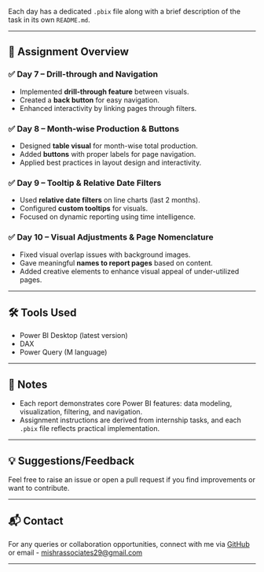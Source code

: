 
Each day has a dedicated `.pbix` file along with a brief description of the task in its own `README.md`.

---

## 📅 Assignment Overview

### ✅ Day 7 – Drill-through and Navigation
- Implemented **drill-through feature** between visuals.
- Created a **back button** for easy navigation.
- Enhanced interactivity by linking pages through filters.

### ✅ Day 8 – Month-wise Production & Buttons
- Designed **table visual** for month-wise total production.
- Added **buttons** with proper labels for page navigation.
- Applied best practices in layout design and interactivity.

### ✅ Day 9 – Tooltip & Relative Date Filters
- Used **relative date filters** on line charts (last 2 months).
- Configured **custom tooltips** for visuals.
- Focused on dynamic reporting using time intelligence.

### ✅ Day 10 – Visual Adjustments & Page Nomenclature
- Fixed visual overlap issues with background images.
- Gave meaningful **names to report pages** based on content.
- Added creative elements to enhance visual appeal of under-utilized pages.

---

## 🛠️ Tools Used
- Power BI Desktop (latest version)
- DAX
- Power Query (M language)

---

## 📌 Notes
- Each report demonstrates core Power BI features: data modeling, visualization, filtering, and navigation.
- Assignment instructions are derived from internship tasks, and each `.pbix` file reflects practical implementation.

---

## 💡 Suggestions/Feedback
Feel free to raise an issue or open a pull request if you find improvements or want to contribute.

---

## 📬 Contact
For any queries or collaboration opportunities, connect with me via [GitHub](https://github.com/Ayush291003) or email - mishrassociates29@gmail.com

---

